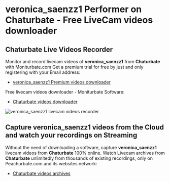# veronica_saenzz1 Performer on Chaturbate - Free LiveCam videos downloader

## Chaturbate Live Videos Recorder

Monitor and record livecam videos of **veronica_saenzz1** from **Chaturbate** with Moniturbate.com
Get a premium trial for free by just and only registering with your Email address:
* [veronica_saenzz1 Premium videos downloader](https://moniturbate.com/request-demo-licence-key.html)

Free livecam videos downloader - Moniturbate Software:
* [Chaturbate videos downloader](https://moniturbate.com/moniturbate-download-software.html)

![veronica_saenzz1 livecam videos recorder](https://peachurnet.com/templates/moniturbate-software.png)


## Capture veronica_saenzz1 videos from the Cloud and watch your recordings on Streaming

Without the need of downloading a software, capture **veronica_saenzz1** livecam videos from **Chaturbate** 100% online.
Watch Livecam archives from **Chaturbate** unlimitedly from thousands of existing recordings, only on Peachurbate.com and its websites network:
* [Chaturbate videos archives](https://peachurnet.com/)